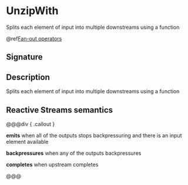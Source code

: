 # UnzipWith

Splits each element of input into multiple downstreams using a function

@ref[Fan-out operators](index.md#fan-out-operators)

## Signature

## Description

Splits each element of input into multiple downstreams using a function

## Reactive Streams semantics

@@@div { .callout }

**emits** when all of the outputs stops backpressuring and there is an input element available

**backpressures** when any of the outputs backpressures

**completes** when upstream completes

@@@


